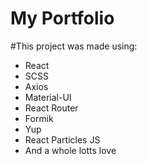 # My Portfolio

#This project was made using:
- React
- SCSS
- Axios
- Material-UI
- React Router
- Formik
- Yup
- React Particles JS
- And a whole lotts love
